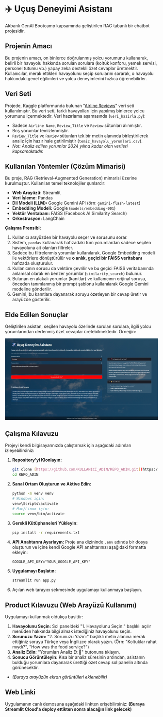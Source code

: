 # ✈️ Uçuş Deneyimi Asistanı

Akbank GenAI Bootcamp kapsamında geliştirilen RAG tabanlı bir chatbot projesidir.

## Projenin Amacı
Bu projenin amacı, on binlerce doğrulanmış yolcu yorumunu kullanarak, belirli bir havayolu hakkında sorulan sorulara (koltuk konforu, yemek servisi, personel tutumu vb.) yapay zeka destekli özet cevaplar üretmektir. Kullanıcılar, merak ettikleri havayolunu seçip sorularını sorarak, o havayolu hakkındaki genel eğilimleri ve yolcu deneyimlerini hızlıca öğrenebilirler.

## Veri Seti
Projede, Kaggle platformunda bulunan "[Airline Reviews](https://www.kaggle.com/datasets/juhibhojani/airline-reviews)" veri seti kullanılmıştır. Bu veri seti, farklı havayolları için yapılmış binlerce yolcu yorumunu içermektedir. Veri hazırlama aşamasında (`veri_hazirla.py`):
* Sadece `Airline Name`, `Review_Title` ve `Review` sütunları alınmıştır.
* Boş yorumlar temizlenmiştir.
* `Review_Title` ve `Review` sütunları tek bir metin alanında birleştirilerek analiz için hazır hale getirilmiştir (`temiz_havayolu_yorumlari.csv`).
* *Not: Analiz edilen yorumlar 2024 yılına kadar olan verileri kapsamaktadır.*

## Kullanılan Yöntemler (Çözüm Mimarisi)
Bu proje, RAG (Retrieval-Augmented Generation) mimarisi üzerine kurulmuştur. Kullanılan temel teknolojiler şunlardır:
* **Web Arayüzü:** Streamlit
* **Veri İşleme:** Pandas
* **Dil Modeli (LLM):** Google Gemini API (örn: `gemini-flash-latest`)
* **Embedding Modeli:** Google (`models/embedding-001`)
* **Vektör Veritabanı:** FAISS (Facebook AI Similarity Search)
* **Orkestrasyon:** LangChain

**Çalışma Prensibi:**
1.  Kullanıcı arayüzden bir havayolu seçer ve sorusunu sorar.
2.  Sistem, `pandas` kullanarak hafızadaki tüm yorumlardan sadece seçilen havayoluna ait olanları filtreler.
3.  Sadece bu filtrelenmiş yorumlar kullanılarak, Google Embedding modeli ile vektörlere dönüştürülür ve **o anlık, geçici bir FAISS veritabanı** hafızada oluşturulur.
4.  Kullanıcının sorusu da vektöre çevrilir ve bu geçici FAISS veritabanında anlamsal olarak en benzer yorumlar (`similarity_search`) bulunur.
5.  Bulunan en alakalı yorumlar (kanıtlar) ve kullanıcının orijinal sorusu, önceden tanımlanmış bir prompt şablonu kullanılarak Google Gemini modeline gönderilir.
6.  Gemini, bu kanıtlara dayanarak soruyu özetleyen bir cevap üretir ve arayüzde gösterilir.

## Elde Edilen Sonuçlar
Geliştirilen asistan, seçilen havayolu özelinde sorulan sorulara, ilgili yolcu yorumlarından derlenmiş özet cevaplar üretebilmektedir. Örneğin:

![Emirates Kabin Ekibi Tutumu](images/web-arayuzu.png)

## Çalışma Kılavuzu
Projeyi kendi bilgisayarınızda çalıştırmak için aşağıdaki adımları izleyebilirsiniz:
1.  **Repository'yi Klonlayın:**
    ```bash
    git clone [https://github.com/KULLANICI_ADIN/REPO_ADIN.git](https://github.com/KULLANICI_ADIN/REPO_ADIN.git)
    cd REPO_ADIN
    ```
2.  **Sanal Ortam Oluşturun ve Aktive Edin:**
    ```bash
    python -m venv venv
    # Windows için:
    venv\Scripts\activate
    # Mac/Linux için:
    source venv/bin/activate
    ```
3.  **Gerekli Kütüphaneleri Yükleyin:**
    ```bash
    pip install -r requirements.txt
    ```
4.  **API Anahtarını Ayarlayın:** Proje ana dizininde `.env` adında bir dosya oluşturun ve içine kendi Google API anahtarınızı aşağıdaki formatta ekleyin:
    ```
    GOOGLE_API_KEY="YOUR_GOOGLE_API_KEY"
    ```
5.  **Uygulamayı Başlatın:**
    ```bash
    streamlit run app.py
    ```
6.  Açılan web tarayıcı sekmesinde uygulamayı kullanmaya başlayın.

## Product Kılavuzu (Web Arayüzü Kullanımı)
Uygulamayı kullanmak oldukça basittir:
1.  **Havayolunu Seçin:** Sol paneldeki "1. Havayolunu Seçin:" başlıklı açılır menüden hakkında bilgi almak istediğiniz havayolunu seçin.
2.  **Sorunuzu Yazın:** "2. Sorunuzu Yazın:" başlıklı metin alanına merak ettiğiniz soruyu Türkçe veya İngilizce olarak yazın. (Örn: "Koltuklar rahat mıydı?", "How was the food service?")
3.  **Analiz Edin:** "Yorumları Analiz Et 🚀" butonuna tıklayın.
4.  **Sonucu Görüntüleyin:** Kısa bir analiz süresinin ardından, asistanın bulduğu yorumlara dayanarak ürettiği özet cevap sol panelin altında görünecektir.
* _(Buraya arayüzün ekran görüntüleri eklenebilir)_

## Web Linki
Uygulamanın canlı demosuna aşağıdaki linkten erişebilirsiniz:
**(Buraya Streamlit Cloud'a deploy ettikten sonra alacağın link gelecek)**
